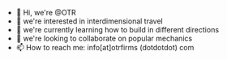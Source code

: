 - 👋 Hi, we're @OTR
- 👀 we're interested in interdimensional travel
- 🌱 we're currently learning how to build in different directions
- 💞️ we're looking to collaborate on popular mechanics
- 📫 How to reach me: info[at]otrfirms (dotdotdot) com

<!---
otrfirms/otrfirms is a ✨ special ✨ repository because its `README.md` (this file) appears on your GitHub profile.
You can click the Preview link to take a look at your changes.
--->
